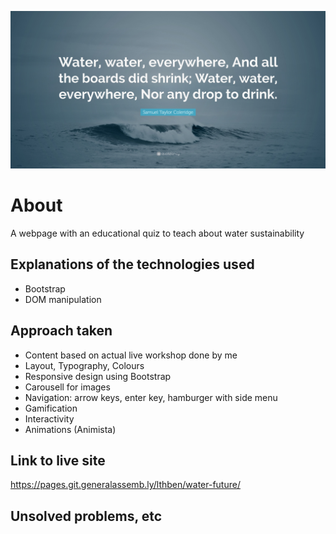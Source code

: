 ![](./media/quote-banner.jpg)

# About
A webpage with an educational quiz to teach about water sustainability

## Explanations of the technologies used
- Bootstrap
- DOM manipulation 

## Approach taken 
- Content based on actual live workshop done by me
- Layout, Typography, Colours
- Responsive design using Bootstrap
- Carousell for images
- Navigation: arrow keys, enter key, hamburger with side menu
- Gamification
- Interactivity 
- Animations (Animista)

## Link to live site
https://pages.git.generalassemb.ly/lthben/water-future/

## Unsolved problems, etc